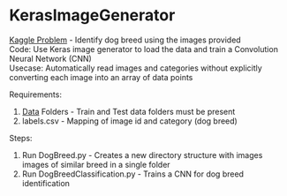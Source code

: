 # KerasImageGenerator
[Kaggle Problem](https://www.kaggle.com/c/dog-breed-identification/overview) - Identify dog breed using the images provided <br />
Code: Use Keras image generator to load the data and train a Convolution Neural Network (CNN) <br />
Usecase: Automatically read images and categories without explicitly converting each image into an array of data points 

Requirements:
1) [Data](https://www.kaggle.com/c/dog-breed-identification/data) Folders - Train and Test data folders must be present
2) labels.csv - Mapping of image id and category (dog breed)

Steps: 
1) Run DogBreed.py - Creates a new directory structure with images images of similar breed in a single folder
2) Run DogBreedClassification.py - Trains a CNN for dog breed identification

